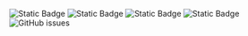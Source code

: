 ![Static Badge](https://img.shields.io/badge/blacklists-60-000000) ![Static Badge](https://img.shields.io/badge/blacklisted-3235010-cc0000) ![Static Badge](https://img.shields.io/badge/whitelisted-2244-00CC00) ![Static Badge](https://img.shields.io/badge/streaming_blacklist-28107-000000) ![GitHub issues](https://img.shields.io/github/issues/fabriziosalmi/blacklists)

